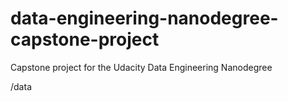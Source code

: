 # data-engineering-nanodegree-capstone-project
Capstone project for the Udacity Data Engineering Nanodegree 

/data